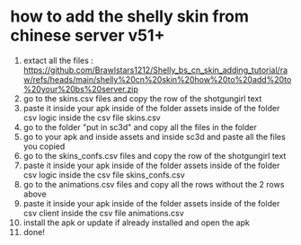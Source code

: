 # how to add the shelly skin from chinese server v51+

1. extact all the files : https://github.com/Brawlstars1212/Shelly_bs_cn_skin_adding_tutorial/raw/refs/heads/main/shelly%20cn%20skin%20how%20to%20add%20to%20your%20bs%20server.zip
2. go to the skins.csv files and copy the row of the shotgungirl text
3. paste it inside your apk inside of the folder assets inside of the folder csv logic inside the csv file skins.csv
4. go to the folder "put in sc3d" and copy all the files in the folder
5. go to your apk and inside assets and inside sc3d and paste all the files you copied
6. go to the skins_confs.csv files and copy the row of the shotgungirl text
7. paste it inside your apk inside of the folder assets inside of the folder csv logic inside the csv file skins_confs.csv
8. go to the animations.csv files and copy all the rows without the 2 rows above
9. paste it inside your apk inside of the folder assets inside of the folder csv client inside the csv file animations.csv
10. install the apk or update if already installed and open the apk
11. done!
